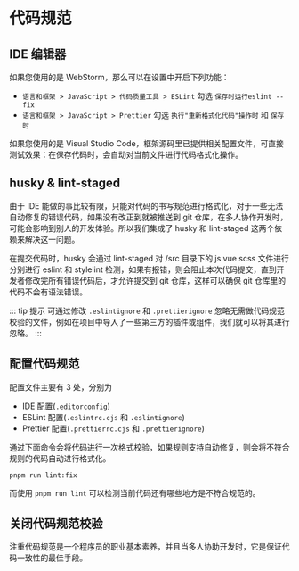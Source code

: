 # 代码规范

## IDE 编辑器

如果您使用的是 WebStorm，那么可以在设置中开启下列功能：

- `语言和框架 > JavaScript > 代码质量工具 > ESLint` 勾选 `保存时运行eslint --fix`
- `语言和框架 > JavaScript > Prettier` 勾选 `执行"重新格式化代码"操作时` 和 `保存时`

如果您使用的是 Visual Studio Code，框架源码里已提供相关配置文件，可直接测试效果：在保存代码时，会自动对当前文件进行代码格式化操作。

## husky & lint-staged

由于 IDE 能做的事比较有限，只能对代码的书写规范进行格式化，对于一些无法自动修复的错误代码，如果没有改正到就被推送到 git 仓库，在多人协作开发时，可能会影响到别人的开发体验。所以我们集成了 husky 和 lint-staged 这两个依赖来解决这一问题。

在提交代码时，husky 会通过 lint-staged 对 /src 目录下的 js vue scss 文件进行分别进行 eslint 和 stylelint 检测，如果有报错，则会阻止本次代码提交，直到开发者修改完所有错误代码后，才允许提交到 git 仓库，这样可以确保 git 仓库里的代码不会有语法错误。

::: tip 提示
可通过修改 `.eslintignore` 和 `.prettierignore` 忽略无需做代码规范校验的文件，例如在项目中导入了一些第三方的插件或组件，我们就可以将其进行忽略。
:::

## 配置代码规范

配置文件主要有 3 处，分别为

- IDE 配置(`.editorconfig`)
- ESLint 配置(`.eslintrc.cjs` 和 `.eslintignore`)
- Prettier 配置(`.prettierrc.cjs` 和 `.prettierignore`)

通过下面命令会将代码进行一次格式校验，如果规则支持自动修复，则会将不符合规则的代码自动进行格式化。

```shell
pnpm run lint:fix
```

而使用 `pnpm run lint` 可以检测当前代码还有哪些地方是不符合规范的。

## 关闭代码规范校验

注重代码规范是一个程序员的职业基本素养，并且当多人协助开发时，它是保证代码一致性的最佳手段。
